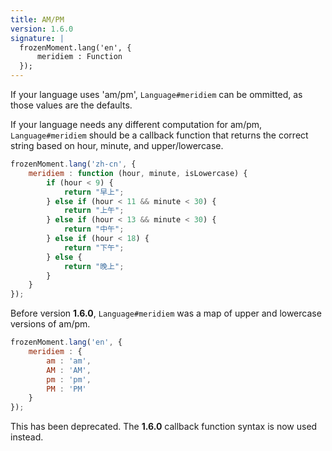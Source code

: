```yaml
---
title: AM/PM
version: 1.6.0
signature: |
  frozenMoment.lang('en', {
      meridiem : Function
  });
---
```



If your language uses 'am/pm', `Language#meridiem` can be ommitted, as those values are the defaults.

If your language needs any different computation for am/pm, `Language#meridiem` should be a callback function that returns the correct string based on hour, minute, and upper/lowercase.

```javascript
frozenMoment.lang('zh-cn', {
    meridiem : function (hour, minute, isLowercase) {
        if (hour < 9) {
            return "早上";
        } else if (hour < 11 && minute < 30) {
            return "上午";
        } else if (hour < 13 && minute < 30) {
            return "中午";
        } else if (hour < 18) {
            return "下午";
        } else {
            return "晚上";
        }
    }
});
```

Before version **1.6.0**, `Language#meridiem` was a map of upper and lowercase versions of am/pm.

```javascript
frozenMoment.lang('en', {
    meridiem : {
        am : 'am',
        AM : 'AM',
        pm : 'pm',
        PM : 'PM'
    }
});
```

This has been deprecated. The **1.6.0** callback function syntax is now used instead.
